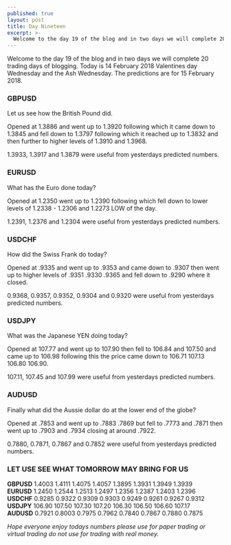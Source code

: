 ```yaml
---
published: true
layout: post
title: Day Nineteen
excerpt: >-
  Welcome to the day 19 of the blog and in two days we will complete 20 trading days of blogging.
---
```


Welcome to the day 19 of the blog and in two days we will complete 20 trading days of blogging. Today is 14 February 2018 Valentines day Wednesday and the Ash Wednesday. The predictions are for 15 February 2018.

### GBPUSD 

Let us see how the British Pound did.

Opened at 1.3886 and went up to 1.3920 following which it came down to 1.3845 and fell down to 1.3797 following which it reached up to 1.3832 and then further to higher levels of 1.3910 and 1.3968.

1.3933, 1.3917 and 1.3879 were useful from yesterdays predicted numbers.

### EURUSD  

What has the Euro done today?

Opened at 1.2350 went up to 1.2390 following which fell down to lower levels of 1.2338 - 1.2306 and 1.2273 LOW of the day.

1.2391, 1.2376 and 1.2304 were useful from yesterdays predicted numbers.

### USDCHF 

How did the Swiss Frank do today?

Opened at .9335 and went up to .9353 and came down to .9307 then went up to higher levels of .9351 .9330 .9365 and fell down to .9290 where it closed.

0.9368, 0.9357, 0.9352, 0.9304 and 0.9320 were useful from yesterdays predicted numbers.

### USDJPY 

What was the Japanese YEN doing today?

Opened at 107.77 and went up to 107.90 then fell to 106.84 and 107.50 and came up to 106.98 following this the price came down to 106.71 107.13 106.80 106.90.

107.11, 107.45 and 107.99 were useful from yesterdays predicted numbers.

### AUDUSD 

Finally what did the Aussie dollar do at the lower end of the globe?

Opened at .7853 and went up to .7883 .7869 but fell to .7773 and .7871 then went up to .7903 and .7934 closing at around .7922.

0.7880, 0.7871, 0.7867 and 0.7852 were useful from yesterdays predicted numbers.

### LET USE SEE WHAT TOMORROW MAY BRING FOR US

**GBPUSD** 1.4003    1.4111    1.4075    1.4057    1.3895    1.3931    1.3949    1.3939  
**EURUSD** 1.2450    1.2544    1.2513    1.2497    1.2356    1.2387    1.2403    1.2396  
**USDCHF** 0.9285    0.9322    0.9309    0.9303    0.9249    0.9261    0.9267    0.9312  
**USDJPY** 106.90    107.50    107.30    107.20    106.30    106.50    106.60    107.17  
**AUDUSD** 0.7921    0.8003    0.7975    0.7962    0.7840    0.7867    0.7880    0.7875

_Hope everyone enjoy todays numbers please use for paper trading or virtual trading do not use for trading with real money._